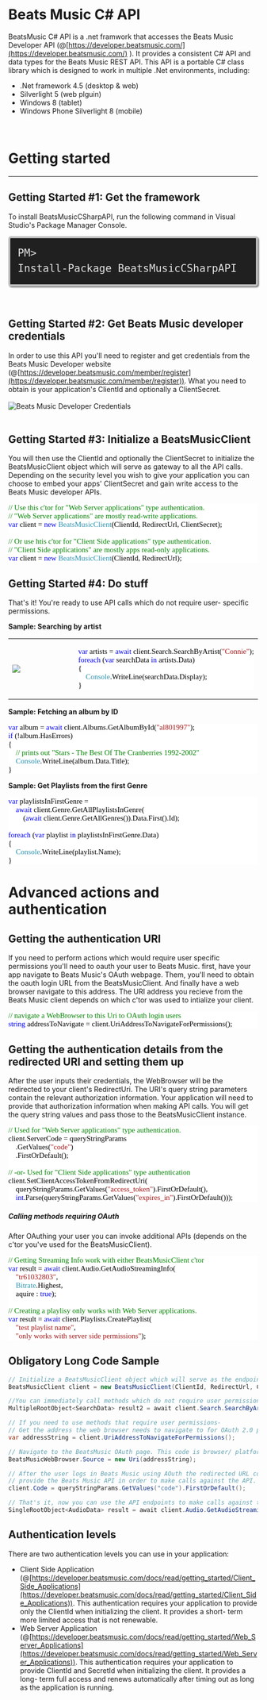 Beats Music C# API
================

BeatsMusic C# API is a .net framwork that accesses the Beats Music Developer API (@[https://developer.beatsmusic.com/](https://developer.beatsmusic.com/)
). It provides a consistent C# API and data types for the Beats Music REST API. This API is a portable C# class library which is designed to work in multiple .Net environments, including: 
* .Net framework 4.5 (desktop & web) 
* Silverlight 5 (web plguin) 
* Windows 8 (tablet) 
* Windows Phone Silverlight 8 (mobile)

<br/>

# Getting started
---------------
## Getting Started #1: Get the framework
To install BeatsMusicCSharpAPI, run the following command in Visual Studio's Package Manager Console.

<code style="-moz-border-radius:5px;-webkit-border-radius:5px;background-color:#202020;border:4px solid silver;border-radius:5px;box-shadow:2px 2px 3px #6e6e6e;color:#e2e2e2;display:block;font:1.5em 'andale mono','lucida console',monospace;line-height:1.5em;overflow:auto;padding:15px">PM&gt; Install-Package BeatsMusicCSharpAPI</code>
<br/>
<br/>

## Getting Started #2: Get Beats Music developer credentials
In order to use this API you'll need to register and get credentials from the Beats Music Developer website (@[https://developer.beatsmusic.com/member/register](https://developer.beatsmusic.com/member/register)). What you need to obtain is your application's ClientId and optionally a ClientSecret.
<br/><br/>
![Beats Music Developer Credentials](http://i.imgur.com/HvRscvX.png)
<br/>
<br/>


## Getting Started #3: Initialize a BeatsMusicClient
You will then use the ClientId and optionally the ClientSecret to initialize the BeatsMusicClient object which will serve as gateway to all the API calls. Depending on the security level you wish to give your application you can choose to embed your apps' ClientSecret and gain write access to the Beats Music developer APIs.

<pre style="font-family:Consolas;font-size:15;color:black;background:white;"><span style="color:green;">//&nbsp;Use&nbsp;this&nbsp;c&#39;tor&nbsp;for&nbsp;&quot;Web&nbsp;Server&nbsp;applications&quot;&nbsp;type&nbsp;authentication.&nbsp;</span>
<span style="color:green;">//&nbsp;&quot;Web&nbsp;Server&nbsp;applications&quot;&nbsp;are&nbsp;mostly&nbsp;read-write&nbsp;applications.&nbsp;</span>
<span style="color:blue;">var</span>&nbsp;client&nbsp;=&nbsp;<span style="color:blue;">new</span>&nbsp;<span style="color:#2b91af;">BeatsMusicClient</span>(ClientId,&nbsp;RedirectUrl,&nbsp;ClientSecret);
 
<span style="color:green;">//&nbsp;Or&nbsp;use&nbsp;htis&nbsp;c&#39;tor&nbsp;for&nbsp;&quot;Client&nbsp;Side&nbsp;applications&quot;&nbsp;type&nbsp;authentication.</span>
<span style="color:green;">//&nbsp;&quot;Client&nbsp;Side&nbsp;applications&quot;&nbsp;are&nbsp;mostly&nbsp;apps&nbsp;read-only&nbsp;applications.&nbsp;</span>
<span style="color:blue;">var</span>&nbsp;client&nbsp;=&nbsp;<span style="color:blue;">new</span>&nbsp;<span style="color:#2b91af;">BeatsMusicClient</span>(ClientId,&nbsp;RedirectUrl);&nbsp;</pre>

## Getting Started #4: Do stuff
That's it! You're ready to use API calls which do not require user- specific permissions.

**Sample: Searching by artist**
<table border=0><tr><td width="140px"><img src="http://i.imgur.com/vIzFjsA.png?1" /></td><td>
<pre style="font-family:Consolas;font-size:15;color:black;background:white;"><span style="color:blue;">var</span>&nbsp;artists&nbsp;=&nbsp;<span style="color:blue;">await</span>&nbsp;client.Search.SearchByArtist(<span style="color:#a31515;">&quot;Connie&quot;</span>);
<span style="color:blue;">foreach</span>&nbsp;(<span style="color:blue;">var</span>&nbsp;searchData&nbsp;<span style="color:blue;">in</span>&nbsp;artists.Data)
{
&nbsp;&nbsp;&nbsp;&nbsp;<span style="color:#2b91af;">Console</span>.WriteLine(searchData.Display);
}</pre></td></tr></table>


**Sample: Fetching an album by ID** 
<pre style="font-family:Consolas;font-size:15;color:black;background:white;"><span style="color:blue;">var</span>&nbsp;album&nbsp;=&nbsp;<span style="color:blue;">await</span>&nbsp;client.Albums.GetAlbumById(<span style="color:#a31515;">&quot;al801997&quot;</span>);
<span style="color:blue;">if</span>&nbsp;(!album.HasErrors)
{
&nbsp;&nbsp;&nbsp;&nbsp;<span style="color:green;">//&nbsp;prints&nbsp;out&nbsp;&quot;Stars&nbsp;-&nbsp;The&nbsp;Best&nbsp;Of&nbsp;The&nbsp;Cranberries&nbsp;1992-2002&quot;</span>
&nbsp;&nbsp;&nbsp;&nbsp;<span style="color:#2b91af;">Console</span>.WriteLine(album.Data.Title);
}</pre>

**Sample: Get Playlists from the first Genre**
<pre style="font-family:Consolas;font-size:15;color:black;background:white;"><span style="color:blue;">var</span>&nbsp;playlistsInFirstGenre&nbsp;=&nbsp;
&nbsp;&nbsp;&nbsp;&nbsp;<span style="color:blue;">await</span>&nbsp;client.Genre.GetAllPlaylistsInGenre(
&nbsp;&nbsp;&nbsp;&nbsp;&nbsp;&nbsp;&nbsp;&nbsp;(<span style="color:blue;">await</span>&nbsp;client.Genre.GetAllGenres()).Data.First().Id);
 
<span style="color:blue;">foreach</span>&nbsp;(<span style="color:blue;">var</span>&nbsp;playlist&nbsp;<span style="color:blue;">in</span>&nbsp;playlistsInFirstGenre.Data)
{
&nbsp;&nbsp;&nbsp;&nbsp;<span style="color:#2b91af;">Console</span>.WriteLine(playlist.Name);
}</pre>

# Advanced actions and authentication
## Getting the authentication URI
If you need to perform actions which would require user specific permissions you'll need to oauth your user to Beats Music. first, have your app navigate to Beats Music's OAuth webpage. Them, you'll need to obtain the oauth login URL from the BeatsMusicClient. And finally have a web browser navigate to this address. 
The URI address you recieve from the Beats Music client depends on which c'tor was used to intialize your client.
<pre style="font-family:Consolas;font-size:15;color:black;background:white;"><span style="color:green;">//&nbsp;navigate&nbsp;a&nbsp;WebBrowser&nbsp;to&nbsp;this&nbsp;Uri&nbsp;to&nbsp;OAuth&nbsp;login&nbsp;users</span>
<span style="color:blue;">string</span>&nbsp;addressToNavigate&nbsp;=&nbsp;client.UriAddressToNavigateForPermissions();</pre>

## Getting the authentication details from the redirected URI and setting them up 
After the user inputs their credentials, the WebBrowser will be the redirected to your client's RedirectUri. The URI's query string parameters contain the relevant authorization information. Your application will need to provide that authorization information when making API calls. You will get the query string values and pass those to the BeatsMusicClient instance.
<pre style="font-family:Consolas;font-size:15;color:black;background:white;"><span style="color:green;">//&nbsp;Used&nbsp;for&nbsp;&quot;Web&nbsp;Server&nbsp;applications&quot;&nbsp;type&nbsp;authentication.</span>
client.ServerCode&nbsp;=&nbsp;queryStringParams
&nbsp;&nbsp;&nbsp;&nbsp;.GetValues(<span style="color:#a31515;">&quot;code&quot;</span>)
&nbsp;&nbsp;&nbsp;&nbsp;.FirstOrDefault();&nbsp;
 
<span style="color:green;">//&nbsp;-or-&nbsp;Used&nbsp;for&nbsp;&quot;Client&nbsp;Side&nbsp;applications&quot;&nbsp;type&nbsp;authentication</span>
client.SetClientAccessTokenFromRedirectUri(
&nbsp;&nbsp;&nbsp;&nbsp;queryStringParams.GetValues(<span style="color:#a31515;">&quot;access_token&quot;</span>).FirstOrDefault(),
&nbsp;&nbsp;&nbsp;&nbsp;<span style="color:blue;">int</span>.Parse(queryStringParams.GetValues(<span style="color:#a31515;">&quot;expires_in&quot;</span>).FirstOrDefault()));</pre>

##### Calling methods requiring OAuth
After OAuthing your user you can invoke additional APIs (depends on the c'tor you've used for the BeatsMusicClient).
<pre style="font-family:Consolas;font-size:15;color:black;background:white;"><span style="color:green;">//&nbsp;Getting&nbsp;Streaming&nbsp;Info&nbsp;work&nbsp;with&nbsp;either&nbsp;BeatsMusicClient&nbsp;c&#39;tor</span>
<span style="color:blue;">var</span>&nbsp;result&nbsp;=&nbsp;<span style="color:blue;">await</span>&nbsp;client.Audio.GetAudioStreamingInfo(
&nbsp;&nbsp;&nbsp;&nbsp;<span style="color:#a31515;">&quot;tr61032803&quot;</span>,&nbsp;
&nbsp;&nbsp;&nbsp;&nbsp;<span style="color:#2b91af;">Bitrate</span>.Highest,
&nbsp;&nbsp;&nbsp;&nbsp;aquire&nbsp;:&nbsp;<span style="color:blue;">true</span>);
 
<span style="color:green;">//&nbsp;Creating&nbsp;a&nbsp;playlisy&nbsp;only&nbsp;works&nbsp;with&nbsp;Web&nbsp;Server&nbsp;applications.</span>
<span style="color:blue;">var</span>&nbsp;result&nbsp;=&nbsp;<span style="color:blue;">await</span>&nbsp;client.Playlists.CreatePlaylist(
&nbsp;&nbsp;&nbsp;&nbsp;<span style="color:#a31515;">&quot;test&nbsp;playlist&nbsp;name&quot;</span>,&nbsp;
&nbsp;&nbsp;&nbsp;&nbsp;<span style="color:#a31515;">&quot;only&nbsp;works&nbsp;with&nbsp;server&nbsp;side&nbsp;permissions&quot;</span>);</pre>

Obligatory Long Code Sample
-------

```c#
// Initialize a BeatsMusicClient object which will serve as the endpoint for accessing Beats Music API.
BeatsMusicClient client = new BeatsMusicClient(ClientId, RedirectUrl, ClientSecret);

//You can immediately call methods which do not require user permissions.
MultipleRootObject<SearchData> result2 = await client.Search.SearchByArtist("Connie");

// If you need to use methods that require user permissions-
// Get the address the web browser needs to navigate to for OAuth 2.0 protocol authentication. 
var addressString = client.UriAddressToNavigateForPermissions();

// Navigate to the BeatsMusic OAuth page. This code is browser/ platform- specific.
BeatsMusicWebBrowser.Source = new Uri(addressString);

// After the user logs in Beats Music using AOuth the redirected URL contains the authorization code you need to 
// provide the Beats Music API in order to make calls against the API.
client.Code = queryStringParams.GetValues("code").FirstOrDefault();

// That's it, now you can use the API endpoints to make calls against the server.
SingleRootObject<AudioData> result = await client.Audio.GetAudioStreamingInfo("tr61032803", Bitrate.Highest, true);
```

Authentication levels
---------------------

There are two authentication levels you can use in your application: 
* Client Side Application (@[https://developer.beatsmusic.com/docs/read/getting_started/Client_Side_Applications](https://developer.beatsmusic.com/docs/read/getting_started/Client_Side_Applications)). This authentication requires your application to provide only the ClientId when initializing the client. It provides a short- term more limited access that is not renewable.
* Web Server Application (@[https://developer.beatsmusic.com/docs/read/getting_started/Web_Server_Applications](https://developer.beatsmusic.com/docs/read/getting_started/Web_Server_Applications)). This authentication requires your application to provide ClientId and SecretId when initializing the client. It provides a long- term full access and renews automatically after timing out as long as the application is running.



